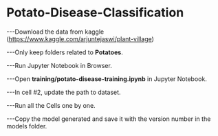 # Potato-Disease-Classification

---Download the data from kaggle (https://www.kaggle.com/arjuntejaswi/plant-village)

---Only keep folders related to **Potatoes**.

---Run Jupyter Notebook in Browser.

---Open **training/potato-disease-training.ipynb** in Jupyter Notebook.

---In cell #2, update the path to dataset.

---Run all the Cells one by one.

---Copy the model generated and save it with the version number in the models folder.
